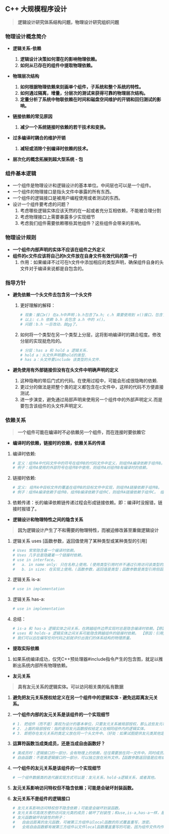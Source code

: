 ## **C++ 大规模程序设计**
> **逻辑设计研究体系结构问题，物理设计研究组织问题**

### **物理设计概念简介**
- **逻辑关系-依赖**
    1. **逻辑设计决策如何潜在的影响物理依赖。**
    2. **如何从已存在的组件中提取物理依赖。**

- **物理层次结构**
    1. **如何根据物理依赖来刻画单个组件，子系统和整个系统的特性。**
    2. **如何通过隔离，增量，分层次的测试来获得可靠的物理层次结构。**
    3. **定量分析了系统中物联依赖在时间和磁盘空间维护的开销和回归测试的影响。**
    
- **链接依赖的常见原因**
    1. **减少一个系统链接时依赖的若干技术和变换。**

- **过多编译时耦合的维护开销**
    1. **减轻或消除个别编译时依赖的技术。**

- **层次化的概念拓展到超大型系统 - 包**

### **组件基本逻辑**
- 一个组件是物理设计和逻辑设计的基本单位。中间层也可以是一个组件。
- 一个组件的物理接口是指头文件中暴露的所有东西。
- 一个组件的逻辑接口是被用户编程使用或者测试的东西。
- 设计一个组件要考虑的问题？
    1. 考虑哪些逻辑实体应该天然的在一起或者充分互相依赖，不能被合理分割
    2. 考虑物理接口上需要暴露多少实现细节
    3. 考虑我们组件需要依赖哪些其他组件？这些组件会带来的影响。

### **物理设计规则**
- **一个组件内部声明的实体不应该在组件之外定义**
- **组件的c文件应该将自己的h文件放在自身文件有效代码的第一行**
    1. 作用：如果编译不过可在h文件中添加相应的类型声明，确保组件自身的头文件对于编译来说都是自包含的。

### **指导方针**
- **避免依赖一个头文件去包含另一个头文件**
    1. 更好理解的解释：
        ```sh
        # 现象：接口x() 在a.h中声明；b.h包含了a.h; c.h 需要使用到 x()接口，包含了b.h。
        # 以上: c.h 依赖 b.h 去包含 a.h 中的 x()。 
        # 问题：b.h 一旦改动，就gg了。
        ```
    2. 如何将一个类型在另一个类型上分层，这将影响编译时的耦合程度。修改分层的实现挺危险的。
        ```sh
        # 分层：has a 和 hold a 逻辑关系.
        # hold a：头文件声明要hold的类型.
        # has a：头文件要include 该类型的头文件.
        ``` 

- **避免使用有外部链接但没有在头文件中明确声明的定义**
    1. 这种隐晦的带后门式的代码。在使用过程中，可能会形成很隐晦的依赖.
    2. 更过分的做法是把整个类的定义都包含在c文件中，这样的代码不方便直接测试.
    3. 进一步演变，避免通过局部声明来使用另一个组件中的外部声明定义.而是要包含该组件的头文件声明定义.

### **依赖关系**
> **一个组件可能在编译时不必依赖另一个组件，而在连接时要依赖它**

- **编译时的依赖，链接时的依赖，依赖关系的传递**
1. 编译时依赖:
    ```sh
    # 定义：组件A中代码文件中的符号在组件B的代码文件中定义，则组件A编译依赖于组件B。
    # 例子：组件A使用的外部符号在组件B中使用，则组件A对组件B有编译时的依赖。
    ```

2. 链接时依赖:
    ```sh
    # 定义: 组件A中目标文件的覆盖在组件B的目标文件中实现，则组件A链接依赖于组件B。
    # 例子：组件A编译依赖于组件B，组件B编译依赖于组件C，则组件A链接依赖于组件C。 组件C依赖。
    ```

3. 依赖传递：长的编译依赖链传递过程会形成链接依赖。即：编译时没报错，链接时报错了。

- **逻辑设计和物理特性之间的隐含关系**
> **因为逻辑设计产生了不和需要的物理特性，而被迫修改甚至重做逻辑设计**
1. 逻辑关系 uses [函数参数，返回值使用了某种类型或某种类型的引用]
    ```sh
    # Uses 常常隐含着一个编译时依赖。
    # Uses 几乎总是隐藏着一个链接时依赖。
    # use in interface。
    #   a. in name only: 只在名称上使用。(使用类型引用时并不通过引用访问该类型的成员，所以不需要知道类型的定义)。 编译和链接时不会产生依赖。
    #   b. in size: 在实现上使用。(函数参数，返回值是类型；函数参数是类型引用但函数体访问了该类型的成员)
    ```

2. 逻辑关系 is-a: 
    ```sh
    # use in implementation
    ```

3. 逻辑关系 has-a: 
    ```sh
    # use in implementation
    ```

4. 总结：
    ```sh
    # is-a 和 has-a 逻辑实体之间关系，在跨越组件边界实现时总是隐含编译时依赖。【原因：直接是使用类型的实体，需要分配空间。所以在编译时必须知道类型的定义】
    # uses 和 holds-a 逻辑实体之间关系可能隐含跨越组件的链接时依赖。 【原因：引用/指针并不需要知道具体的类型定义，它们往往只是个地址，所以不会产生编译时依赖】
    # 我们可以远在编写任何代码之前就评价出我们的体系结构的物理质量。
    ```

- **提取实际依赖**
1. 如果系统编译成功，仅凭C++预处理器#include指令产生的包含图，就足以推断出系统内部所有物理依赖。

- **友元关系**
> **具有友元关系的逻辑实体。可以访问相关类的私有数据**
1. **避免把友元关系授权给定义在另一个组件中的逻辑实体 - 避免远距离友元关系。**
2. **一个组件内部的友元关系是该组件的一个实现细节**
    ```sh
    # 1. 把组件（而不是）类视为设计的基本单位，只要友元关系被局部授权，那么这些友元事实上就与授权友元的对象不可分割。
    # 2. 上面的局部授权：指的是将友元函数授权给定义在相同组件内的逻辑实体。
    # 3. 即把存在友元关系的类定义放在同一个头文件中。（好处：如果试图提供友元类其他定义，编译时会报错）。
    ```
3. **运算符函数当成类成员，还是当成自由函数好？**
    ```sh
    # 类成员时：逻辑接口的一部分，会有物理上的依赖，往往需要放在同一文件中。同时成员函数的参数和返回值的use关系容易形成依赖环
    # 自由函数：不是类逻辑接口的一部分，可以独立放在另外文件。【函数参数返回值是应用或者指针，并不会产生编译时依赖】
    ```

4. **一个组件的友元关系是该组件的一个实现细节**
    ```sh
    # 一个组件数据类的迭代器实现方式可以是：友元关系，hold-a逻辑关系，或者其他。
    ```

5. **友元关系影响访问特权但不隐含依赖；可能是会破坏封装函数。**
6. **友元关系不是组件的逻辑接口**
    ```sh
    # 友元关系影响访问特权但不隐含依赖；可能是会破坏封装函数。
    # 友元关系可高效方便的访问友元类的成员；破坏了封装性；和use,is-a,has-a一样，是一种实现细节。
    # 友元函数破坏封装性的例子：
    #   自由远距离的友元函数，可被第三方组件以local函数的形式覆盖重写，泄密。
    #   全局自由函数都有被第三方组件以文件local函数覆盖重写的可能，因为组件文件内作用域优先级高于全局。
    ```










